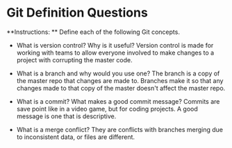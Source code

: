 # Git Definition Questions

**Instructions: ** Define each of the following Git concepts.

* What is version control?  Why is it useful?
Version control is made for working with teams to allow everyone involved to make changes to a project with corrupting the master code.

* What is a branch and why would you use one?
The branch is a copy of the master repo that changes are made to. Branches make it so that any changes made to that copy of the master doesn't affect the master repo.

* What is a commit? What makes a good commit message?
Commits are save point like in a video game, but for coding projects. A good message is one that is descriptive.

* What is a merge conflict?
They are conflicts with branches merging due to inconsistent data, or files are different.
